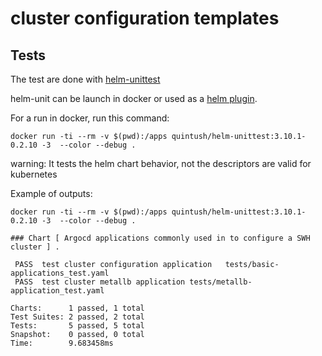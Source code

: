 # cluster configuration templates

## Tests

The test are done with [helm-unittest](https://github.com/quintush/helm-unittest)

helm-unit can be launch in docker or used as a [helm plugin](https://github.com/quintush/helm-unittest#install).


For a run in docker, run this command:

```
docker run -ti --rm -v $(pwd):/apps quintush/helm-unittest:3.10.1-0.2.10 -3  --color --debug .
```

warning: It tests the helm chart behavior, not the descriptors are valid for kubernetes

Example of outputs:
```
docker run -ti --rm -v $(pwd):/apps quintush/helm-unittest:3.10.1-0.2.10 -3  --color --debug .

### Chart [ Argocd applications commonly used in to configure a SWH cluster ] .

 PASS  test cluster configuration application   tests/basic-applications_test.yaml
 PASS  test cluster metallb application tests/metallb-application_test.yaml

Charts:      1 passed, 1 total
Test Suites: 2 passed, 2 total
Tests:       5 passed, 5 total
Snapshot:    0 passed, 0 total
Time:        9.683458ms
```
